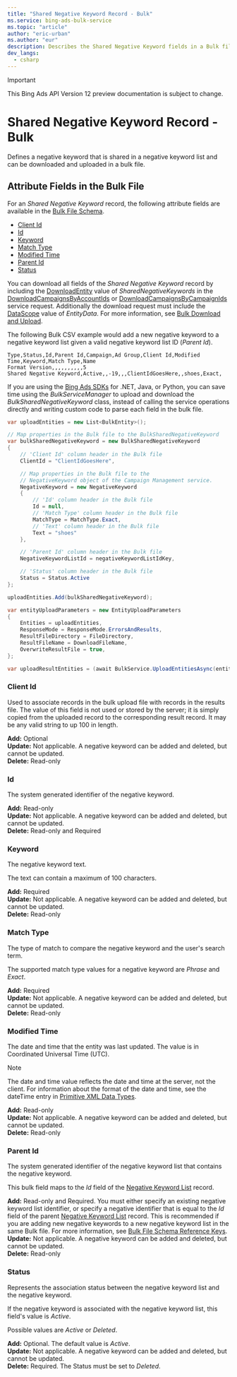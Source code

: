 ```yaml
---
title: "Shared Negative Keyword Record - Bulk"
ms.service: bing-ads-bulk-service
ms.topic: "article"
author: "eric-urban"
ms.author: "eur"
description: Describes the Shared Negative Keyword fields in a Bulk file.
dev_langs:
  - csharp
---
```

> [!IMPORTANT]
> This Bing Ads API Version 12 preview documentation is subject to change.

# Shared Negative Keyword Record - Bulk
Defines a negative keyword that is shared in a negative keyword list and can be downloaded and uploaded in a bulk file.

## <a name="entitydata"></a>Attribute Fields in the Bulk File
For an *Shared Negative Keyword* record, the following attribute fields are available in the [Bulk File Schema](bulk-file-schema.md). 

- [Client Id](#clientid)
- [Id](#id)
- [Keyword](#keyword)
- [Match Type](#matchtype)
- [Modified Time](#modifiedtime)
- [Parent Id](#parentid)
- [Status](#status)

You can download all fields of the *Shared Negative Keyword* record by including the [DownloadEntity](downloadentity.md) value of *SharedNegativeKeywords* in the [DownloadCampaignsByAccountIds](downloadcampaignsbyaccountids.md) or [DownloadCampaignsByCampaignIds](downloadcampaignsbycampaignids.md) service request. Additionally the download request must include the [DataScope](datascope.md) value of *EntityData*. For more information, see [Bulk Download and Upload](../guides/bulk-download-upload.md).

The following Bulk CSV example would add a new negative keyword to a negative keyword list given a valid negative keyword list ID (*Parent Id*). 

```csv
Type,Status,Id,Parent Id,Campaign,Ad Group,Client Id,Modified Time,Keyword,Match Type,Name
Format Version,,,,,,,,,,5
Shared Negative Keyword,Active,,-19,,,ClientIdGoesHere,,shoes,Exact,
```

If you are using the [Bing Ads SDKs](../guides/client-libraries.md) for .NET, Java, or Python, you can save time using the *BulkServiceManager* to upload and download the *BulkSharedNegativeKeyword* class, instead of calling the service operations directly and writing custom code to parse each field in the bulk file. 


```csharp
var uploadEntities = new List<BulkEntity>();

// Map properties in the Bulk file to the BulkSharedNegativeKeyword
var bulkSharedNegativeKeyword = new BulkSharedNegativeKeyword
{
    // 'Client Id' column header in the Bulk file
    ClientId = "ClientIdGoesHere",

    // Map properties in the Bulk file to the 
    // NegativeKeyword object of the Campaign Management service.
    NegativeKeyword = new NegativeKeyword
    {
        // 'Id' column header in the Bulk file
        Id = null,
        // 'Match Type' column header in the Bulk file
        MatchType = MatchType.Exact,
        // 'Text' column header in the Bulk file
        Text = "shoes"
    },

    // 'Parent Id' column header in the Bulk file
    NegativeKeywordListId = negativeKeywordListIdKey,

    // 'Status' column header in the Bulk file
    Status = Status.Active
};

uploadEntities.Add(bulkSharedNegativeKeyword);

var entityUploadParameters = new EntityUploadParameters
{
    Entities = uploadEntities,
    ResponseMode = ResponseMode.ErrorsAndResults,
    ResultFileDirectory = FileDirectory,
    ResultFileName = DownloadFileName,
    OverwriteResultFile = true,
};

var uploadResultEntities = (await BulkService.UploadEntitiesAsync(entityUploadParameters)).ToList();
```

### <a name="clientid"></a>Client Id
Used to associate records in the bulk upload file with records in the results file. The value of this field is not used or stored by the server; it is simply copied from the uploaded record to the corresponding result record. It may be any valid string to up 100 in length.

**Add:** Optional  
**Update:** Not applicable. A negative keyword can be added and deleted, but cannot be updated.    
**Delete:** Read-only  

### <a name="id"></a>Id
The system generated identifier of the negative keyword.

**Add:** Read-only  
**Update:** Not applicable. A negative keyword can be added and deleted, but cannot be updated.  
**Delete:** Read-only and Required  

### <a name="keyword"></a>Keyword
The negative keyword text. 

The text can contain a maximum of 100 characters.

**Add:** Required  
**Update:** Not applicable. A negative keyword can be added and deleted, but cannot be updated.    
**Delete:** Read-only

### <a name="matchtype"></a>Match Type
The type of match to compare the negative keyword and the user's search term.

The supported match type values for a negative keyword are *Phrase* and *Exact*.

**Add:** Required  
**Update:** Not applicable. A negative keyword can be added and deleted, but cannot be updated.    
**Delete:** Read-only

### <a name="modifiedtime"></a>Modified Time
The date and time that the entity was last updated. The value is in Coordinated Universal Time (UTC).

> [!NOTE]
> The date and time value reflects the date and time at the server, not the client. For information about the format of the date and time, see the dateTime entry in [Primitive XML Data Types](https://go.microsoft.com/fwlink/?linkid=859198).

**Add:** Read-only  
**Update:** Not applicable. A negative keyword can be added and deleted, but cannot be updated.  
**Delete:** Read-only  

### <a name="parentid"></a>Parent Id
The system generated identifier of the negative keyword list that contains the negative keyword.

This bulk field maps to the *Id* field of the [Negative Keyword List](negative-keyword-list.md) record.

**Add:** Read-only and Required. You must either specify an existing negative keyword list identifier, or specify a negative identifier that is equal to the *Id* field of the parent [Negative Keyword List](negative-keyword-list.md) record. This is recommended if you are adding new negative keywords to a new negative keyword list in the same Bulk file. For more information, see [Bulk File Schema Reference Keys](../bulk-service/bulk-file-schema.md#referencekeys).  
**Update:** Not applicable. A negative keyword can be added and deleted, but cannot be updated.  
**Delete:** Read-only  

### <a name="status"></a>Status
Represents the association status between the negative keyword list and the negative keyword.

If the negative keyword is associated with the negative keyword list, this  field's value is *Active*.

Possible values are *Active* or *Deleted*. 

**Add:** Optional. The default value is *Active*.  
**Update:** Not applicable. A negative keyword can be added and deleted, but cannot be updated.    
**Delete:** Required. The Status must be set to *Deleted*.


